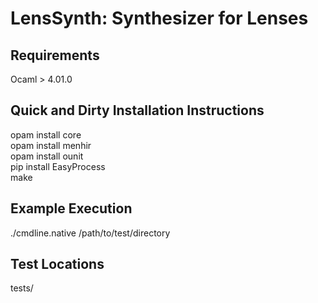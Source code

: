 LensSynth: Synthesizer for Lenses
====================

Requirements
------------
Ocaml > 4.01.0

Quick and Dirty Installation Instructions
-----------------------------------------
opam install core  
opam install menhir  
opam install ounit  
pip install EasyProcess  
make

Example Execution
-----------------
./cmdline.native /path/to/test/directory

Test Locations
--------------
tests/
